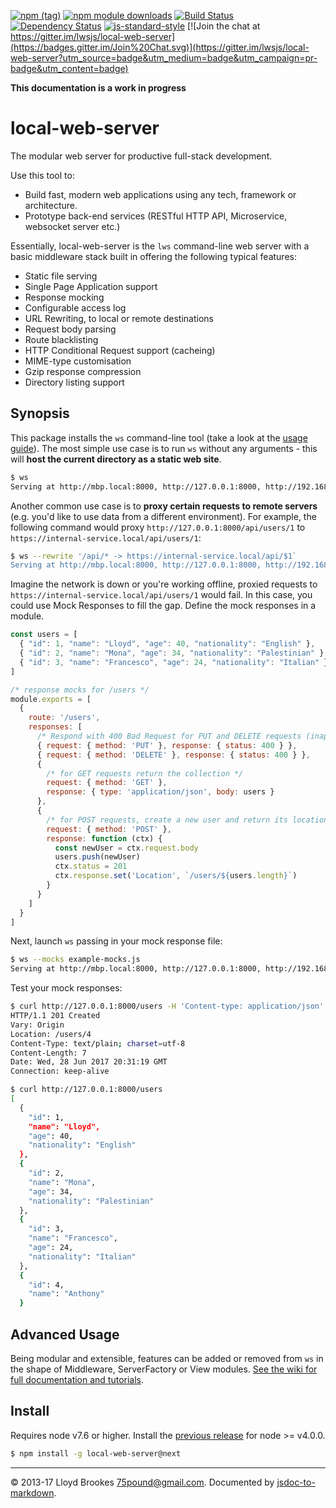 [![npm (tag)](https://img.shields.io/npm/v/local-web-server/next.svg)](https://www.npmjs.org/package/local-web-server)
[![npm module downloads](https://img.shields.io/npm/dt/local-web-server.svg)](https://www.npmjs.org/package/local-web-server)
[![Build Status](https://travis-ci.org/lwsjs/local-web-server.svg?branch=next)](https://travis-ci.org/lwsjs/local-web-server)
[![Dependency Status](https://david-dm.org/lwsjs/local-web-server/next.svg)](https://david-dm.org/lwsjs/local-web-server/next)
[![js-standard-style](https://img.shields.io/badge/code%20style-standard-brightgreen.svg)](https://github.com/feross/standard)
[![Join the chat at https://gitter.im/lwsjs/local-web-server](https://badges.gitter.im/Join%20Chat.svg)](https://gitter.im/lwsjs/local-web-server?utm_source=badge&utm_medium=badge&utm_campaign=pr-badge&utm_content=badge)

**This documentation is a work in progress**

# local-web-server

The modular web server for productive full-stack development.

Use this tool to:

* Build fast, modern web applications using any tech, framework or architecture.
* Prototype back-end services (RESTful HTTP API, Microservice, websocket server etc.)

Essentially, local-web-server is the `lws` command-line web server with a basic middleware stack built in offering the following typical features:

* Static file serving
* Single Page Application support
* Response mocking 
* Configurable access log
* URL Rewriting, to local or remote destinations 
* Request body parsing
* Route blacklisting
* HTTP Conditional Request support (cacheing)
* MIME-type customisation
* Gzip response compression
* Directory listing support

## Synopsis

This package installs the `ws` command-line tool (take a look at the [usage guide](https://github.com/lwsjs/local-web-server/wiki/CLI-usage)). The most simple use case is to run `ws` without any arguments - this will **host the current directory as a static web site**.

```sh
$ ws
Serving at http://mbp.local:8000, http://127.0.0.1:8000, http://192.168.0.100:8000
```

Another common use case is to **proxy certain requests to remote servers** (e.g. you'd like to use data from a different environment). For example, the following command would proxy `http://127.0.0.1:8000/api/users/1` to `https://internal-service.local/api/users/1`:

```sh
$ ws --rewrite '/api/* -> https://internal-service.local/api/$1`
Serving at http://mbp.local:8000, http://127.0.0.1:8000, http://192.168.0.100:8000
```

Imagine the network is down or you're working offline, proxied requests to `https://internal-service.local/api/users/1` would fail. In this case, you could use Mock Responses to fill the gap. Define the mock responses in a module.

```js
const users = [
  { "id": 1, "name": "Lloyd", "age": 40, "nationality": "English" },
  { "id": 2, "name": "Mona", "age": 34, "nationality": "Palestinian" },
  { "id": 3, "name": "Francesco", "age": 24, "nationality": "Italian" }
]

/* response mocks for /users */
module.exports = [
  {
    route: '/users',
    responses: [
      /* Respond with 400 Bad Request for PUT and DELETE requests (inappropriate on a collection) */
      { request: { method: 'PUT' }, response: { status: 400 } },
      { request: { method: 'DELETE' }, response: { status: 400 } },
      {
        /* for GET requests return the collection */
        request: { method: 'GET' },
        response: { type: 'application/json', body: users }
      },
      {
        /* for POST requests, create a new user and return its location */
        request: { method: 'POST' },
        response: function (ctx) {
          const newUser = ctx.request.body
          users.push(newUser)
          ctx.status = 201
          ctx.response.set('Location', `/users/${users.length}`)
        }
      }
    ]
  }
]
```

Next, launch `ws` passing in your mock response file: 

```sh
$ ws --mocks example-mocks.js
Serving at http://mbp.local:8000, http://127.0.0.1:8000, http://192.168.0.100:8000
```

Test your mock responses: 

```sh
$ curl http://127.0.0.1:8000/users -H 'Content-type: application/json' -d '{ "name": "Anthony" }' -i
HTTP/1.1 201 Created
Vary: Origin
Location: /users/4
Content-Type: text/plain; charset=utf-8
Content-Length: 7
Date: Wed, 28 Jun 2017 20:31:19 GMT
Connection: keep-alive

$ curl http://127.0.0.1:8000/users
[
  {
    "id": 1,
    "name": "Lloyd",
    "age": 40,
    "nationality": "English"
  },
  {
    "id": 2,
    "name": "Mona",
    "age": 34,
    "nationality": "Palestinian"
  },
  {
    "id": 3,
    "name": "Francesco",
    "age": 24,
    "nationality": "Italian"
  },
  {
    "id": 4,
    "name": "Anthony"
  }
```

## Advanced Usage

Being modular and extensible, features can be added or removed from `ws` in the shape of Middleware, ServerFactory or View modules. [See the wiki for full documentation and tutorials](https://github.com/lwsjs/local-web-server/wiki).

## Install

Requires node v7.6 or higher. Install the [previous release](https://github.com/lwsjs/local-web-server/tree/v1.x) for node >= v4.0.0.

```sh
$ npm install -g local-web-server@next
```
* * *

&copy; 2013-17 Lloyd Brookes <75pound@gmail.com>. Documented by [jsdoc-to-markdown](https://github.com/jsdoc2md/jsdoc-to-markdown).

